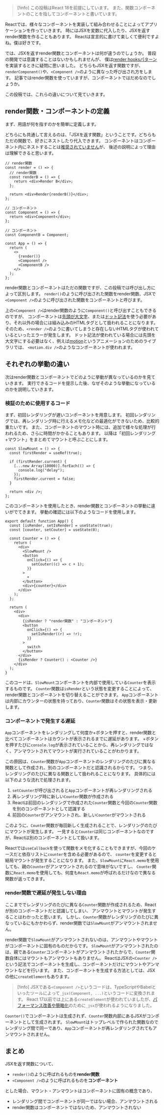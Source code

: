 > [!info]
> この投稿はReact 18を前提にしています。
> また、関数コンポーネントのことを指してコンポーネントと書いています。

Reactでは、様々なコンポーネントを実装して組み合わせることによってアプリケーションを作っていきます。
時にはJSXを変数に代入したり、JSXを返すrender関数を作ることもあります。
Reactは宣言的に書けて楽しくて便利ですよね。僕は好きです。

では、JSXを返すrender関数とコンポーネントは何が違うのでしょうか。
普段の開発では意識することはないかもしれませんが、
僕は[render hooksパターン](https://engineering.linecorp.com/ja/blog/line-securities-frontend-3)を実装するときに疑問に思いました。
どちらもJSXを返す関数ですが、`renderComponent()`や、`<Component />`のように異なった呼び出され方をします。
記事ではrender関数を使っていますが、コンポーネントではだめなのでしょうか。

この投稿では、これらの違いについて見ていきます。

## render関数・コンポーネントの定義

まず、用語が何を指すのかを簡単に定義します。

どちらにも共通して言えるのは、「JSXを返す関数」ということです。どちらもただの関数で、好きにネストしたり代入できます。
コンポーネントはコンポーネント内にネストすることは[推奨されていません](https://ja.react.dev/learn/your-first-component#nesting-and-organizing-components)が、
後述の説明によって理由は理解できると思います。

```tsx
// render関数
const render = () => {
  // render関数
  const renderB = () => {
    return <div>Render B</div>;
  };

  return <div>Render{renderB()}</div>;
};

// コンポーネント
const Component = () => {
  return <div>Component</div>;
};

// コンポーネント
const ComponentB = Component;

const App = () => {
  return (
    <>
      {render()}
      <Component />
      <ComponentB />
    </>
  );
};
```

render関数とコンポーネントはただの関数ですが、この投稿では呼び出し方によって区別します。
`render()`のように呼び出された関数をrender関数、JSXで`<Component />`のように呼び出された関数をコンポーネントと呼びます。

上の`<Component />`はrender関数のように`Component()`と呼び出すこともできるのですが、
コンポーネントは[先頭が大文字](https://ja.react.dev/reference/react/createElement#caveats:~:text=JSX%20%E3%82%92%E4%BD%BF%E7%94%A8%E3%81%99%E3%82%8B%E5%A0%B4%E5%90%88%E3%80%81%E7%8B%AC%E8%87%AA%E3%81%AE%E3%82%AB%E3%82%B9%E3%82%BF%E3%83%A0%E3%82%B3%E3%83%B3%E3%83%9D%E3%83%BC%E3%83%8D%E3%83%B3%E3%83%88%E3%82%92%E3%83%AC%E3%83%B3%E3%83%80%E3%83%BC%E3%81%99%E3%82%8B%E3%81%9F%E3%82%81%E3%81%AB%E3%81%AF%E3%82%BF%E3%82%B0%E3%82%92%E5%A4%A7%E6%96%87%E5%AD%97%E3%81%A7%E5%A7%8B%E3%82%81%E3%82%8B%E5%BF%85%E8%A6%81%E3%81%8C%E3%81%82%E3%82%8A%E3%81%BE%E3%81%99%E3%80%82)、または[ドット記法](https://ja.legacy.reactjs.org/docs/jsx-in-depth.html#using-dot-notation-for-jsx-type)を使う必要があり、それ以外の場合には組み込みのHTMLタグとして扱われることになります。
そのため、`<render />`のように書いてしまうと存在しないHTMLタグが使われているといったエラーが発生します。
ドット記法が使われている場合には先頭を大文字にする必要はなく、例えば[motion](https://motion.dev/)というアニメーションのためのライブラリでは、
`<motion.div />`のようなコンポーネントが使われます。

## それぞれの挙動の違い

次はrender関数とコンポーネントでどのように挙動が異なっているのかを見ていきます。
実行できるコードを提示した後、なぜそのような挙動になっているのかを説明していきます。

### 検証のために使用するコード

まず、初回レンダリングが遅いコンポーネントを用意します。
初回レンダリングでは、再レンダリング時に行えるメモ化などの最適化ができないため、比較的重たいです。
また、コンポーネントのマウント時には、追加で様々な処理が行われるため、さらに時間がかかることもあります。
以降は「初回レンダリング+マウント」をまとめてマウントと呼ぶことにします。

```tsx
const SlowMount = () => {
  const firstRender = useRef(true);

  if (firstRender.current) {
    [...new Array(10000)].forEach(() => {
      console.log("delay");
    });
    firstRender.current = false;
  }

  return <div />;
};
```

このコンポーネントを使用したとき、render関数とコンポーネントの挙動に違いがでてきます。
挙動の確認には以下のようなコードを使用します。

```tsx
export default function App() {
  const [isRender, setIsRender] = useState(true);
  const [counter, setCouter] = useState(0);

  const Counter = () => {
    return (
      <div>
        <SlowMount />
        <button
          onClick={() => {
            setCouter((c) => c + 1);
          }}
        >
          +
        </button>
        <div>{counter}</div>
      </div>
    );
  };

  return (
    <div>
      <div>
        {isRender ? "render関数" : "コンポーネント"}
        <button
          onClick={() => {
            setIsRender((r) => !r);
          }}
        >
          switch
        </button>
      </div>
      {isRender ? Counter() : <Counter />}
    </div>
  );
}
```

このコードは、`SlowMount`コンポーネントを内部で使用している`Counter`を表示するものです。
`Counter`関数は`isRender`という状態を変更することによって、render関数とコンポーネントを切り替えることができます。
`App`コンポーネントは内部にカウンターの状態を持っており、`Counter`関数はその状態を表示・更新します。

### コンポーネントで発生する遅延

`App`コンポーネントをレンダリングして何度か+ボタンを押すと、render関数と比べてコンポーネントはカウントが表示されるまでに遅延があります。
+ボタンを押すたびに`console.log`が表示されていることから、再レンダリングではなく、アンマウントされてマウントが実行されていることがわかります。

この原因は、`Counter`関数が`App`コンポーネントのレンダリングのたびに異なる関数として作成され、別のコンポーネントだと認識されるからです。
つまり、レンダリングのたびに異なる関数として扱われることになります。
具体的には以下のような流れで処理されます。

1. `setCounter`が呼び出されると`App`コンポーネントが再レンダリングされる
2. 再レンダリング時に新しい`Counter`関数が作成される
3. Reactは前回のレンダリングで作成された`Counter`関数と今回の`Counter`関数を別のコンポーネントとして認識する
4. 前回の`Counter`がアンマウントされ、新しい`Counter`がマウントされる

このように、`Counter`関数が毎回新しく生成されることで、レンダリングのたびにマウントが発生します。
一見すると`Counter`は同じコンポーネントなのですが、Reactは別のコンポーネントとして扱います。

Reactでは`useCallback`を使って関数をメモ化することもできますが、今回のケースだと依存リストに`counter`を含める必要があるので、
`counter`を変更すると結局マウントが発生することになります。
また、`SlowMount`に`React.memo`を使用しても、親の`Counter`がアンマウントされるので意味がないですし、
`Counter`関数に`React.memo`を使用しても、何度も`React.memo`が呼ばれるだけなので異なる関数が返ってきます。

### render関数で遅延が発生しない理由

ここまででレンダリングのたびに異なる`Counter`関数が作成されるため、Reactが別のコンポーネントだと認識してしまい、
アンマウントとマウントが発生することはわかったと思います。
しかし、`Counter`関数がレンダリングのたびに異なっているにもかかわらず、render関数では`SlowMount`がアンマウントされません。

render関数で`SlowMount`がアンマウントされないのは、アンマウントやマウントがコンポーネントに固有のものだからです。
`SlowMount`がアンマウントされたのは、親である`Counter`コンポーネントがアンマウントされたからで、`Counter`関数自体にはマウントもアンマウントもありません。
ReactはJSXの`<Counter />`という記法でコンポーネントを生成し、コンポーネントだけにマウントやアンマウントなどを行います。
また、コンポーネントを生成する方法としては、JSXの他に`createElement`もあります。

> [!info]
> JSXである`<Component />`というコードは、TypeScriptやBabelといったツールによって`_jsx(Component, ...)`というコードに変換されます。
> React 17以前では上にある`createElement`が使われていましたが、[パフォーマンス改善や簡略化](https://github.com/reactjs/rfcs/blob/createlement-rfc/text/0000-create-element-changes.md#motivation)のために`_jsx`が使われるようになりました。

`Counter()`でコンポーネントは生成されず、`Counter`関数内部にあるJSXがコンポーネントとして生成されます。
`SlowMount`はトップレベルで作られた関数なのでレンダリング間で同一であり、`App`コンポーネントが再レンダリングされてもアンマウントされません。

## まとめ

JSXを返す関数について、

- `render()`のように呼ばれるものを**render関数**
- `<Component />`のように呼ばれるものを**コンポーネント**

とした場合、マウント・アンマウントはコンポーネントに固有の概念であり、

- レンダリング間でコンポーネントが同一ではない場合、アンマウントされる
- render関数はコンポーネントではないため、アンマウントされない
